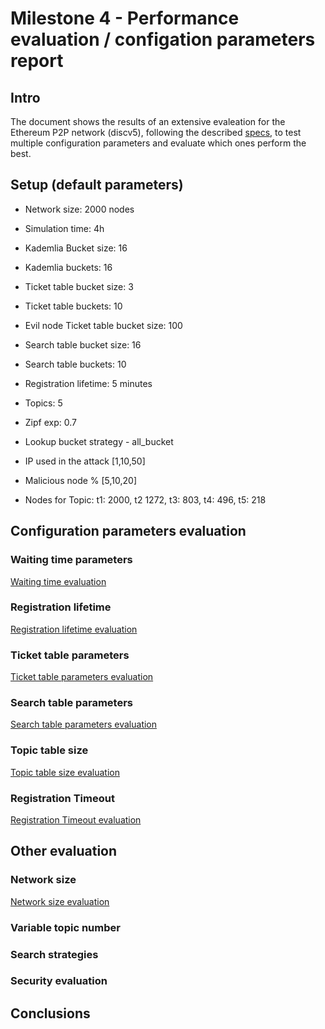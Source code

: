 # Milestone 4 - Performance evaluation / configation parameters report

## Intro
The document shows the results of an extensive evaleation for the Ethereum  P2P network (discv5), following the described [specs](https://github.com/datahop/p2p-service-discovery/blob/d67a7ccd2b4c2c6bec38f5987c99cb13ea074cdc/doc/specs.md), to test multiple configuration parameters and evaluate which ones perform the best. 

## Setup (default parameters)

* Network size: 2000 nodes
* Simulation time: 4h
* Kademlia Bucket size: 16
* Kademlia buckets: 16
* Ticket table bucket size: 3
* Ticket table buckets: 10
* Evil node Ticket table bucket size: 100
* Search table bucket size: 16
* Search table buckets: 10
* Registration lifetime: 5 minutes
* Topics: 5
* Zipf exp: 0.7
* Lookup bucket strategy - all_bucket
* IP used in the attack [1,10,50]
* Malicious node % [5,10,20]

* Nodes for Topic: t1: 2000, t2 1272, t3: 803, t4: 496, t5: 218

## Configuration parameters evaluation

### Waiting time parameters

[Waiting time evaluation](reports/waiting_time.md)

### Registration lifetime

[Registration lifetime evaluation](reports/ad_lifetime.md)

### Ticket table parameters

[Ticket table parameters evaluation](reports/tickettable.md)

### Search table parameters

[Search table parameters evaluation](reports/tickettable.md)

### Topic table size

[Topic table size evaluation](reports/topictable.md)

### Registration Timeout

[Registration Timeout evaluation](reports/reg_timeout.md)

## Other evaluation

### Network size 

[Network size evaluation](reports/network_size.md)


### Variable topic number

### Search strategies

### Security evaluation

## Conclusions
